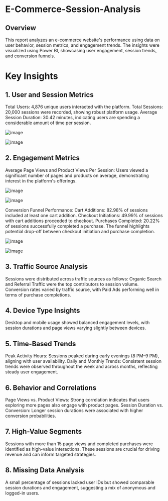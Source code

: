 # E-Commerce-Session-Analysis
## Overview
This report analyzes an e-commerce website's performance using data on user behavior, session metrics, and engagement trends. The insights were visualized using Power BI, showcasing user engagement, session trends, and conversion funnels.

# Key Insights
## 1. User and Session Metrics
Total Users: 4,876 unique users interacted with the platform.
Total Sessions: 20,000 sessions were recorded, showing robust platform usage.
Average Session Duration: 30.42 minutes, indicating users are spending a considerable amount of time per session.

![image](https://github.com/user-attachments/assets/a0d94ed1-2c05-4ef6-9292-bb4c9e070511)

![image](https://github.com/user-attachments/assets/7581a499-b297-4039-9514-51c3fa7962ca)

## 2. Engagement Metrics
Average Page Views and Product Views Per Session:
Users viewed a significant number of pages and products on average, demonstrating interest in the platform's offerings.

![image](https://github.com/user-attachments/assets/dc718f8e-1698-47ee-bb82-e2972e640d41)

![image](https://github.com/user-attachments/assets/dd007134-0da3-4a3e-958d-ba847de74e47)

Conversion Funnel Performance:
Cart Additions: 82.98% of sessions included at least one cart addition.
Checkout Initiations: 49.99% of sessions with cart additions proceeded to checkout.
Purchases Completed: 20.22% of sessions successfully completed a purchase.
The funnel highlights potential drop-off between checkout initiation and purchase completion.

![image](https://github.com/user-attachments/assets/27a00615-3458-4aa2-a708-45c8e27c2b26)

![image](https://github.com/user-attachments/assets/d719dfa1-35c7-44ce-98b9-2a708dd32136)

## 3. Traffic Source Analysis
Sessions were distributed across traffic sources as follows:
Organic Search and Referral Traffic were the top contributors to session volume.
Conversion rates varied by traffic source, with Paid Ads performing well in terms of purchase completions.

## 4. Device Type Insights
Desktop and mobile usage showed balanced engagement levels, with session durations and page views varying slightly between devices.

## 5. Time-Based Trends
Peak Activity Hours: Sessions peaked during early evenings (8 PM–9 PM), aligning with user availability.
Daily and Monthly Trends: Consistent session trends were observed throughout the week and across months, reflecting steady user engagement.

## 6. Behavior and Correlations
Page Views vs. Product Views: Strong correlation indicates that users exploring more pages also engage with product pages.
Session Duration vs. Conversion: Longer session durations were associated with higher conversion probabilities.

## 7. High-Value Segments
Sessions with more than 15 page views and completed purchases were identified as high-value interactions. These sessions are crucial for driving revenue and can inform targeted strategies.

## 8. Missing Data Analysis
A small percentage of sessions lacked user IDs but showed comparable session durations and engagement, suggesting a mix of anonymous and logged-in users.
